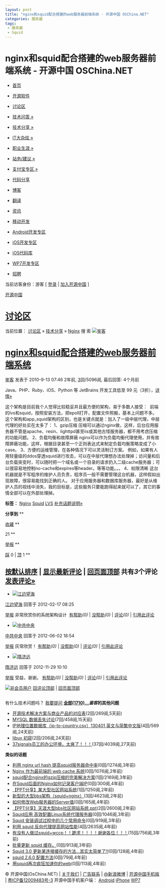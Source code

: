 ```yaml
---
layout: post
title: "nginx和squid配合搭建的web服务器前端系统 - 开源中国 OSChina.NET"
categories: 服务器
tags: 
 - 服务器
 - Squid
--- 
```


# nginx和squid配合搭建的web服务器前端系统 - 开源中国 OSChina.NET

* [首页](http://www.oschina.net/)
* [开源软件](http://www.oschina.net/project)
* [讨论区](http://www.oschina.net/question)

* [技术问答 »](http://www.oschina.net/question?catalog=1)
* [技术分享 »](http://www.oschina.net/question?catalog=2)
* [IT大杂烩 »](http://www.oschina.net/question?catalog=3)
* [职业生涯 »](http://www.oschina.net/question?catalog=100)
* [站务/建议 »](http://www.oschina.net/question?catalog=4)
* [支付宝专区 »](http://www.oschina.net/alipay)
* [代码分享](http://www.oschina.net/code/list)
* [博客](http://www.oschina.net/blog)
* [翻译](http://www.oschina.net/translate)
* [资讯](http://www.oschina.net/news)
* [移动开发](http://www.oschina.net/android)

* [Android开发专区](http://www.oschina.net/android)
* [iOS开发专区](http://www.oschina.net/ios/home)
* [iOS代码库](http://www.oschina.net/ios/codingList)
* [WP7开发专区](http://www.oschina.net/wp7)
* [招聘](http://www.oschina.net/job)

当前访客身份：游客 [ [登录](http://www.oschina.net/home/login?goto_page=http%3A%2F%2Fwww.oschina.net%2Fquestion%2F54100_11156) | [加入开源中国](http://www.oschina.net/home/reg) ]

[开源中国](http://www.oschina.net/ "OSChina 开源中国")

# [讨论区](http://www.oschina.net/question)

当前位置： [讨论区](http://www.oschina.net/question) » [技术分享](http://www.oschina.net/question?catalog=2) » [Nginx](http://www.oschina.net/p/nginx)    搜 索
[![鉴客]( "鉴客")](http://my.oschina.net/javaeye)

# [nginx和squid配合搭建的web服务器前端系统]()

[鉴客](http://my.oschina.net/javaeye) 发表于 2010-9-13 07:46 2年前, [3](http://www.oschina.net/question/54100_11156#answers)回/5096阅, 最后回答: 4个月前

Java、PHP、Ruby、iOS、Python 等 JetBrains 开发工具低至 99 元（3折），[详情»](http://www.oschina.net/shop/jetbrains)

这个架构是目前我个人觉得比较稳妥并且最方便的架构，易于多数人接受：
![]()
前端的lvs和squid，按照安装方法，把epoll打开，配置文件照搬，基本上问题不多。
这个架构和app_squid架构的区别，也是关键点就是：加入了一级中层代理，中层代理的好处实在太多了：
1、gzip压缩
压缩可以通过nginx做，这样，后台应用服务器不管是apache、resin、lighttpd甚至iis或其他古怪服务器，都不用考虑压缩的功能问题。
2、负载均衡和故障屏蔽
nginx可以作为负载均衡代理使用，并有故障屏蔽功能，这样，根据目录甚至一个正则表达式来制定负载均衡策略变成了小case。
3、方便的运维管理，在各种情况下可以灵活制订方案。
例如，如果有人用轻量级的ddos穿透squid进行攻击，可以在中层代理想办法处理掉；访问量和后台负载突变时，可以随时把一个域名或一个目录的请求扔入二级cache服务器；可以很容易地控制no-cache和expires等header。等等功能。。。
4、权限清晰
这台机器就是不写程序的维护人员负责，程序员一般不需要管理这台机器，这样假如出现故障，很容易能找到正确的人。
对于应用服务器和数据库服务器，最好是从维护人员的视线中消失，我的目标是，这些服务只要能跑得起来就可以了，其它的事情全部可以在外部处理掉。

**标签：** [Nginx](http://www.oschina.net/question/tag/nginx "高性能Web服务器 Nginx") [Squid](http://www.oschina.net/question/tag/squid "代理服务器 Squid") [LVS](http://www.oschina.net/question/tag/lvs "Linux虚拟服务器 LVS")
[补充话题说明»]()

**分享到** []( "分享到新浪微博")[]( "分享到腾讯微博")**

[收藏]( "收藏此话题")
**

21
**

[举报]()
**

[踩]( "踩：这问题不知道在说什么，或者没什么用") 0 | [顶]( "顶：这问题很有用或者很清晰明了") 1
**
## [按默认排序](http://www.oschina.net/question/54100_11156#answers) | [显示最新评论](http://www.oschina.net/question/54100_11156?sort=time#answers) | [回页面顶部](http://www.oschina.net/question/54100_11156#top)  []()共有*3*个评论 [发表评论»](http://www.oschina.net/question/54100_11156#answerform)

* [![江边望海]( "江边望海")](http://my.oschina.net/jiangbianwanghai)

[江边望海](http://my.oschina.net/jiangbianwanghai) 回答于 2012-02-17 08:25

[举报]()
非常欣赏你的系统架构设计 ![]()
[有帮助]( "这是一个好评论，能解决问题")*(0)* | [没帮助]( "这评论无法解决问题，或者模糊不清")*(0)* | [评论]()*(0)* | [引用此评论](http://www.oschina.net/question/answer?question=11156&answer=160393)
* [![中共中央]( "中共中央")](http://my.oschina.net/CCP)

[中共中央](http://my.oschina.net/CCP) 回答于 2012-06-02 18:54

[举报]()
灰常欣赏！
[有帮助]( "这是一个好评论，能解决问题")*(0)* | [没帮助]( "这评论无法解决问题，或者模糊不清")*(0)* | [评论]()*(0)* | [引用此评论](http://www.oschina.net/question/answer?question=11156&answer=228730)
* [![隋济远]( "隋济远")](http://my.oschina.net/u/876254)

[隋济远](http://my.oschina.net/u/876254) 回答于 2012-11-29 10:10

[举报]()
受益，谢谢。
[有帮助]( "这是一个好评论，能解决问题")*(0)* | [没帮助]( "这评论无法解决问题，或者模糊不清")*(0)* | [评论]()*(0)* | [引用此评论](http://www.oschina.net/question/answer?question=11156&answer=360616)

[![非会员用户]( "非会员用户")]()
[回评论顶部](http://www.oschina.net/question/54100_11156#answers) | [回页面顶部](http://www.oschina.net/question/54100_11156#top)

[![]()](http://www.oschina.net/action/visit/ad?id=1033 "JPush——极光推送")

有什么技术问题吗？ [我要提问](http://www.oschina.net/question/ask)
**[全部(1710)...](http://my.oschina.net/javaeye/?ft=bbs&scope=2&showme=1)*鉴客*的其他问题**

* [开源技术解决方案与商业产品的对应表](http://www.oschina.net/question/54100_107100 "开源技术解决方案与商业产品的对应表")(2回/269阅,5天前)
* [MYSQL 数据丢失讨论](http://www.oschina.net/question/54100_105530 "MYSQL 数据丢失讨论")(7回/458阅,15天前)
* [IP地理位置数据库（ip-to-country.csv）130401 英文与简繁中文版](http://www.oschina.net/question/54100_103459 "IP地理位置数据库（ip-to-country.csv）130401 英文与简繁中文版")(4回/569阅,24天前)
* [libuv 初窥](http://www.oschina.net/question/54100_103457 "libuv 初窥")(2回/206阅,24天前)
* [37signals员工的办公环境，太爽了！！！](http://www.oschina.net/question/54100_103022 "37signals员工的办公环境，太爽了！！！")(37回/4039阅,27天前)

**类似的话题**

* [利用 nginx url hash 提高squid服务器命中率](http://www.oschina.net/question/12_622 "利用 nginx url hash 提高squid服务器命中率")(0回/1274阅,3年前)
* [Nginx 作为最前端的 web cache 系统](http://www.oschina.net/question/54100_11154 "Nginx 作为最前端的 web cache 系统")(0回/1076阅,2年前)
* [squid配合nginx的gzip压缩的完美解决方案](http://www.oschina.net/question/17_3972 "squid配合nginx的gzip压缩的完美解决方案")(1回/2169阅,3年前)
* [在Squid后面的Nginx如何记录客户端IP](http://www.oschina.net/question/12_5084 "在Squid后面的Nginx如何记录客户端IP")(0回/300阅,4年前)
* [【PPT分享】某大型社区网站系统](http://www.oschina.net/question/12_12903 "【PPT分享】某大型社区网站系统")(1回/1250阅,2年前)
* [新型的大型bbs架构（squid+nginx）](http://www.oschina.net/question/54100_11155 "新型的大型bbs架构（squid+nginx）")(3回/4623阅,2年前)
* [如何修改Web服务器的Server值](http://www.oschina.net/question/12_5543 "如何修改Web服务器的Server值")(0回/165阅,4年前)
* [【PPT分享】天涯大型bbs社区网站系统.ppt](http://www.oschina.net/question/54100_11157 "【PPT分享】天涯大型bbs社区网站系统.ppt")(2回/2600阅,2年前)
* [Squid应用 高效配置Linux系统代理服务器](http://www.oschina.net/question/12_6962 "Squid应用 高效配置Linux系统代理服务器  ")(0回/1046阅,3年前)
* [Squid 安装调试过程中的几个常用命令](http://www.oschina.net/question/12_8153 "Squid 安装调试过程中的几个常用命令")(0回/919阅,3年前)
* [利用 squid 反向代理提高网站性能](http://www.oschina.net/question/12_295 "利用 squid 反向代理提高网站性能")(4回/2635阅,4年前)
* [有没有人做过squid+wccp！！跪求！！！！谢谢各位！！！](http://www.oschina.net/question/44278_3403 "有没有人做过squid+wccp！！跪求！！！！谢谢各位！！！")(15回/756阅,3年前)
* [批量更新 squid 缓存。](http://www.oschina.net/question/17_3563 "批量更新 squid 缓存。")(0回/913阅,3年前)
* [Squid 3.0 更新某连接缓存的方法...其实太简单了!!](http://www.oschina.net/question/17_4996 "Squid 3.0 更新某连接缓存的方法...其实太简单了!! ")(0回/128阅,4年前)
* [squid 2.6.0 配置方法](http://www.oschina.net/question/17_4997 "squid 2.6.0 配置方法")(0回/79阅,4年前)
* [用squid再次疯狂加速你的web](http://www.oschina.net/question/1_5230 "用squid再次疯狂加速你的web")(0回/113阅,4年前)

© 开源中国(OsChina.NET) | [关于我们](http://www.oschina.net/home/about) | [广告联系](mailto:oschina.net@gmail.com) | [@新浪微博](http://weibo.com/oschina2010) | [开源中国手机版](http://m.oschina.net/) | [粤ICP备12009483号-3](http://www.miitbeian.gov.cn/) 开源中国手机客户端： [Android](http://www.oschina.net/app "Android客户端") [iPhone](http://www.oschina.net/app "iPhone 客户端") [WP7](http://www.oschina.net/app "Windows Phone 客户端")

[]()[]()[]()
![]()
